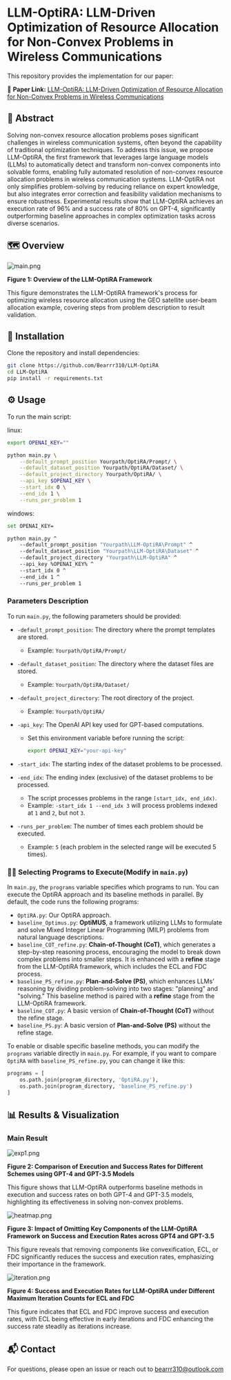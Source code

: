 # LLM-OptiRA: LLM-Driven Optimization of Resource Allocation for Non-Convex Problems in Wireless Communications

This repository provides the implementation for our paper:

📎 **Paper Link:** [LLM-OptiRA: LLM-Driven Optimization of Resource Allocation for Non-Convex Problems in Wireless Communications](https://arxiv.org/abs/2505.02091)

## **📌 Abstract**

Solving non-convex resource allocation problems poses significant challenges in wireless communication systems, often beyond the capability of traditional optimization techniques. To address this issue, we propose LLM-OptiRA, the first framework that leverages large language models (LLMs) to automatically detect and transform non-convex components into solvable forms, enabling fully automated resolution of non-convex resource allocation problems in wireless communication systems. LLM-OptiRA not only simplifies problem-solving by reducing reliance on expert knowledge, but also integrates error correction and feasibility validation mechanisms to ensure robustness. Experimental results show that LLM-OptiRA achieves an execution rate of 96% and a success rate of 80% on GPT-4, significantly outperforming baseline approaches in complex optimization tasks across diverse scenarios.

## **🗺️ Overview**

![main.png](assets/main.png)

**Figure 1: Overview of the LLM-OptiRA Framework**

This figure demonstrates the LLM-OptiRA framework's process for optimizing wireless resource allocation using the GEO satellite user-beam allocation example, covering steps from problem description to result validation.

## **🚀 Installation**

Clone the repository and install dependencies:

```bash
git clone https://github.com/Bearrr310/LLM-OptiRA
cd LLM-OptiRA
pip install -r requirements.txt

```

## **⚙️ Usage**

To run the main script:

linux:

```bash
export OPENAI_KEY=""

python main.py \
    --default_prompt_position Yourpath/OptiRA/Prompt/ \
    --default_dataset_position Yourpath/OptiRA/Dataset/ \
    --default_project_directory Yourpath/OptiRA/ \
    --api_key $OPENAI_KEY \
    --start_idx 0 \
    --end_idx 1 \
    --runs_per_problem 1

```

windows:

```bash
set OPENAI_KEY=

python main.py ^
    --default_prompt_position "Yourpath\LLM-OptiRA\Prompt" ^
    --default_dataset_position "Yourpath\LLM-OptiRA\Dataset" ^
    --default_project_directory "Yourpath\LLM-OptiRA" ^
    --api_key %OPENAI_KEY% ^
    --start_idx 0 ^
    --end_idx 1 ^
    --runs_per_problem 1


```

### Parameters Description

To run `main.py`, the following parameters should be provided:

- `-default_prompt_position`: The directory where the prompt templates are stored.
    - Example: `Yourpath/OptiRA/Prompt/`
- `-default_dataset_position`: The directory where the dataset files are stored.
    - Example: `Yourpath/OptiRA/Dataset/`
- `-default_project_directory`: The root directory of the project.
    - Example: `Yourpath/OptiRA/`
- `-api_key`: The OpenAI API key used for GPT-based computations.
    - Set this environment variable before running the script:
        
        ```bash
        export OPENAI_KEY="your-api-key"
        
        ```
        
- `-start_idx`: The starting index of the dataset problems to be processed.
- `-end_idx`: The ending index (exclusive) of the dataset problems to be processed.
    - The script processes problems in the range `[start_idx, end_idx)`.
    - Example: `-start_idx 1 --end_idx 3` will process problems indexed at `1` and `2`, but not `3`.
- `-runs_per_problem`: The number of times each problem should be executed.
    - Example: `5` (each problem in the selected range will be executed 5 times).

### 🏃‍♂️ Selecting Programs to Execute(Modify in `main.py`**)**

In `main.py`, the `programs` variable specifies which programs to run. You can execute the OptiRA approach and its baseline methods in parallel. By default, the code runs the following programs:

- `OptiRA.py`: Our OptiRA approach.
- `baseline_Optimus.py`: **OptiMUS**, a framework utilizing LLMs to formulate and solve Mixed Integer Linear Programming (MILP) problems from natural language descriptions.
- `baseline_COT_refine.py`: **Chain-of-Thought (CoT)**, which generates a step-by-step reasoning process, encouraging the model to break down complex problems into smaller steps. It is enhanced with a **refine** stage from the LLM-OptiRA framework, which includes the ECL and FDC process.
- `baseline_PS_refine.py`: **Plan-and-Solve (PS)**, which enhances LLMs' reasoning by dividing problem-solving into two stages: "planning" and "solving." This baseline method is paired with a **refine** stage from the LLM-OptiRA framework.
- `baseline_COT.py`: A basic version of **Chain-of-Thought (CoT)** without the refine stage.
- `baseline_PS.py`: A basic version of **Plan-and-Solve (PS)** without the refine stage.

To enable or disable specific baseline methods, you can modify the `programs` variable directly in `main.py`. For example, if you want to compare `OptiRA` with `baseline_PS_refine.py`, you can change it like this:

```python
programs = [
    os.path.join(program_directory, 'OptiRA.py'),
    os.path.join(program_directory, 'baseline_PS_refine.py')
]

```

## **📊 Results & Visualization**

### Main Result

![exp1.png](assets/exp1.png)

**Figure 2: Comparison of Execution and Success Rates for Different Schemes using GPT-4 and GPT-3.5 Models**

This figure shows that LLM-OptiRA outperforms baseline methods in execution and success rates on both GPT-4 and GPT-3.5 models, highlighting its effectiveness in solving non-convex problems.

![heatmap.png](assets/heatmap.png)

**Figure 3: Impact of Omitting Key Components of the LLM-OptiRA Framework on Success and Execution Rates across GPT4 and GPT-3.5**

This figure reveals that removing components like convexification, ECL, or FDC significantly reduces the success and execution rates, emphasizing their importance in the framework.

![iteration.png](assets/iteration.png)

**Figure 4: Success and Execution Rates for LLM-OptiRA under Different Maximum Iteration Counts for ECL and FDC**

This figure indicates that ECL and FDC improve success and execution rates, with ECL being effective in early iterations and FDC enhancing the success rate steadily as iterations increase.


## **📬 Contact**

For questions, please open an issue or reach out to bearrr310@outlook.com
